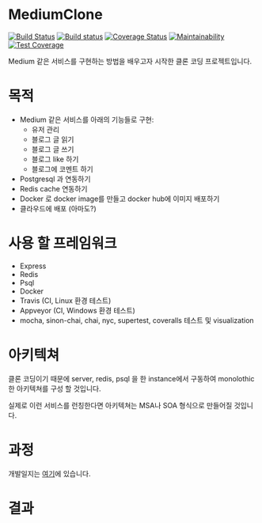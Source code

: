 # MediumClone 
[![Build Status](https://travis-ci.com/json9512/mediumclone.svg?branch=main)](https://travis-ci.com/json9512/mediumclone) [![Build status](https://ci.appveyor.com/api/projects/status/1thg3wucfety9ga0?svg=true)](https://ci.appveyor.com/project/json9512/mediumclone) [![Coverage Status](https://coveralls.io/repos/github/json9512/mediumclone/badge.svg?branch=main)](https://coveralls.io/github/json9512/mediumclone?branch=main) [![Maintainability](https://api.codeclimate.com/v1/badges/24b9d515ac7e40820317/maintainability)](https://codeclimate.com/github/json9512/mediumclone/maintainability) [![Test Coverage](https://api.codeclimate.com/v1/badges/24b9d515ac7e40820317/test_coverage)](https://codeclimate.com/github/json9512/mediumclone/test_coverage) 


Medium 같은 서비스를 구현하는 방법을 배우고자 시작한 클론 코딩 프로젝트입니다.

# 목적

- Medium 같은 서비스를 아래의 기능들로 구현:
    - 유저 관리
    - 블로그 글 읽기
    - 블로그 글 쓰기
    - 블로그 like 하기
    - 블로그에 코멘트 하기
- Postgresql 과 연동하기
- Redis cache 연동하기
- Docker 로 docker image를 만들고 docker hub에 이미지 배포하기
- 클라우드에 배포 (아마도?)

# 사용 할 프레임워크 

- Express
- Redis
- Psql
- Docker
- Travis (CI, Linux 환경 테스트)
- Appveyor (CI, Windows 환경 테스트)
- mocha, sinon-chai, chai, nyc, supertest, coveralls 테스트 및 visualization

# 아키텍쳐 

클론 코딩이기 때문에 server, redis, psql 을 한 instance에서 구동하여 monolothic 한 아키텍쳐를 구성 할 것입니다. 

실제로 이런 서비스를 런칭한다면 아키텍쳐는 MSA나 SOA 형식으로 만들어질 것입니다. 

# 과정

개발일지는 [여기](https://www.github.com/json9512/mediumclone/blob/master/Progress_kr.md)에 있습니다.

# 결과